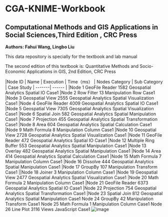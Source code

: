 # CGA-KNIME-Workbook
## Computational Methods and GIS Applications in Social Sciences,Third Edition , CRC Press ## 
**Authors: Fahui Wang, Lingbo Liu**

This data repository is specially for the textbook and lab manual

The second edition of this textbook is:
Quantitative Methods and Socio-Economic Applications in GIS, 2nd Edition, CRC Press

|Node ID |	Name  |	Execution | Time（ms） |	Nodes Category |	Sub Category |	Case Study
| -------| ------ |
|Node 1	GeoFile Reader	1582	Geospatial Analytics	Spatial IO	Case1
|Node 2	Row Filter	13	Manipulation	Row	Case1
|Node 3	Geospatial View	2555	Geospatial Analytics	Spatial Visualization	Case1
|Node 4	GeoFile Reader	4009	Geospatial Analytics	Spatial IO	Case1
|Node 5	Geospatial View	7305	Geospatial Analytics	Spatial Visualization	Case1
|Node 6	Spatial Join	582	Geospatial Analytics	Spatial Manipulation	Case1
|Node 7	Projection	455	Geospatial Analytics	Spatial Transformation	Case1
|Node 8	Area	604	Geospatial Analytics	Spatial Calculation	Case1
|Node 9	Math Formula	8	Manipulation	Column	Case1
|Node 10	Geospatial View	2728	Geospatial Analytics	Spatial Visualization	Case1
|Node 11	GeoFile Reader	472	Geospatial Analytics	Spatial IO	Case1
|Node 12	Multiple Ring Buffer	553	Geospatial Analytics	Spatial Manipulation	Case1
|Node 13	Overlay	482	Geospatial Analytics	Spatial Manipulation	Case1
|Node 14	Area	414	Geospatial Analytics	Spatial Calculation	Case1
|Node 15	Math Formula	7	Manipulation	Column	Case1
|Node 16	Dissolve	444	Geospatial Analytics	Spatial Manipulation	Case1
|Node 17	GroupBy	107	Manipulation	Transform	Case1
||Node 18	Joiner	3	Manipulation	Column	Case1
|Node 19	Geospatial View	2477	Geospatial Analytics	Spatial Visualization	Case1
|Node 20	Math Formula	2	Manipulation	Column	Case1
|Node 21	GeoFile Reader	6373	Geospatial Analytics	Spatial IO	Case1
|Node 22	Projection	754	Geospatial Analytics	Spatial Transformation	Case1
|Node 23	Spatial Join	812	Geospatial Analytics	Spatial Manipulation	Case1
Node 24	GroupBy	42	Manipulation	Transform	Case1
Node 25	Math Formula	1	Manipulation	Column	Case1
Node 26	Line Plot	3116	Views	JavaScript	Case1
![image](https://user-images.githubusercontent.com/39640889/225998537-ccb64365-2701-4e1b-b13a-10027fbd056e.png)
